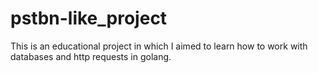 # pstbn-like_project
This is an educational project in which I aimed to learn how to work with databases and http requests in golang.
